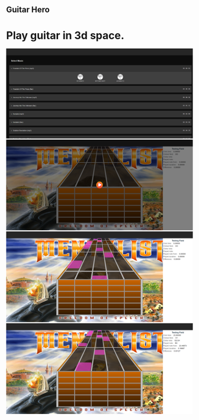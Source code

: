 ## Guitar Hero

# Play guitar in 3d space.

<img width="800" src="1.png" />
<img width="800" src="2.png" />
<img width="800" src="3.png" />
<img width="800" src="4.png" />